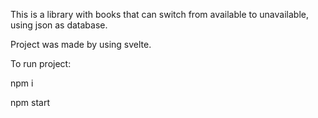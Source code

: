 This is a library with books that can switch from available to unavailable, using json as database. 

Project was made by using svelte.

To run project:

npm i 

npm start
